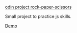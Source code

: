 [odin project rock-paper-scissors](https://www.theodinproject.com/paths/foundations/courses/foundations/lessons/rock-paper-scissors)

Small project to practice js skills.

[Demo](https://berkaykarlik.github.io/rock-paper-scissors/)
